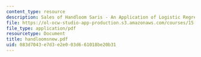 ```yaml
---
content_type: resource
description: Sales of Handloom Saris - An Application of Logistic Regression
file: https://ol-ocw-studio-app-production.s3.amazonaws.com/courses/15-062-data-mining-spring-2003/083d7043e7d3e2e003d661018be20b31_handloomsnew.pdf
file_type: application/pdf
resourcetype: Document
title: handloomsnew.pdf
uid: 083d7043-e7d3-e2e0-03d6-61018be20b31
---
```


